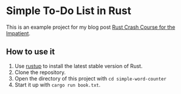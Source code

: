 # Simple To-Do List in Rust

This is an example project for my blog post [Rust Crash Course for the Impatient](https://medium.com/rustaceans/rust-crash-course-for-the-impatient-d812e1fb4c05).

## How to use it

1. Use [rustup](https://rustup.rs/) to install the latest stable version of Rust.
2. Clone the repository.
3. Open the directory of this project with `cd simple-word-counter`
4. Start it up with `cargo run book.txt`.